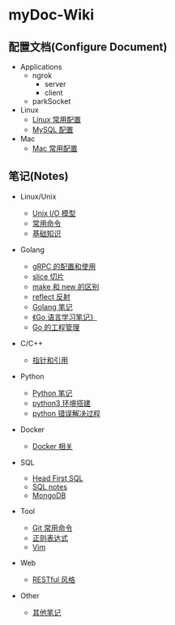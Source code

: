 # myDoc-Wiki

## 配置文档(Configure Document)
* Applications
    * ngrok
        * server
        * client
    * parkSocket
* Linux
    * [Linux 常用配置](https://github.com/gobomb/myDoc/wiki/linux-conf)
    * [MySQL 配置](https://github.com/gobomb/myDoc/wiki/mysql-conf)
* Mac
    * [Mac 常用配置](https://github.com/gobomb/myDoc/wiki/mac-conf)

## 笔记(Notes)
* Linux/Unix
    * [Unix I/O 模型](https://github.com/gobomb/myDoc/wiki/io-model)
    * [常用命令](https://github.com/gobomb/myDoc/wiki/linux-cmd)
    * [基础知识](https://github.com/gobomb/myDoc/wiki/linux-notes)
* Golang
    * [gRPC 的配置和使用](https://github.com/gobomb/myDoc/wiki/grpc)
    * [slice 切片](https://github.com/gobomb/myDoc/wiki/slice)
    * [make 和 new 的区别](https://github.com/gobomb/myDoc/wiki/make-and-new)
    * [reflect 反射](https://github.com/gobomb/myDoc/wiki/reflect)
    * [Golang 笔记](https://github.com/gobomb/myDoc/wiki/golang-notes)
    * [《Go 语言学习笔记》](https://github.com/gobomb/myDoc/wiki/go-learning-notes)
    * [Go 的工程管理](https://github.com/gobomb/myDoc/wiki/dependencies-manage)
* C/C++
    * [指针和引用](https://github.com/gobomb/myDoc/wiki/pointer-and-reference)

* Python
	* [Python 笔记](https://github.com/gobomb/myDoc/wiki/python-notes)	 
	* [python3 环境搭建](https://github.com/gobomb/myDoc/wiki/python3-install)
	* [python 错误解决过程](https://github.com/gobomb/myDoc/wiki/python3-issus) 	

* Docker
	* [Docker 相关](https://github.com/gobomb/myDoc/wiki/docker)	

* SQL
    * [Head First SQL](https://github.com/gobomb/myDoc/wiki/head_first_sql)
    * [SQL notes](https://github.com/gobomb/myDoc/wiki/sql-notes)
    * [MongoDB](https://github.com/gobomb/myDoc/wiki/mongodb)
* Tool
    * [Git 常用命令](https://github.com/gobomb/myDoc/wiki/git)
    * [正则表达式](https://github.com/gobomb/myDoc/wiki/regex)
    * [Vim](https://github.com/gobomb/myDoc/wiki/vim)
* Web
    * [RESTful 风格](https://github.com/gobomb/myDoc/wiki/restful)
* Other
    * [其他笔记](https://github.com/gobomb/myDoc/wiki/other-notes)
